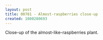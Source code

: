 ```yaml
---
layout: post
title: 00781 - Almost-raspberries close-up
created: 1080280693
---
```

Close-up of the almost-like-raspberries plant.

